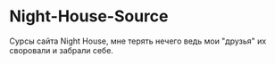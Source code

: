 # Night-House-Source
Сурсы сайта Night House, мне терять нечего ведь мои "друзья" их своровали и забрали себе.
